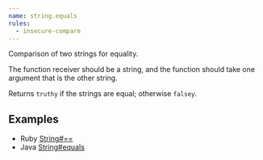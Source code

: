 ```yaml
---
name: string.equals
rules:
  - insecure-compare
---
```


Comparison of two strings for equality.

The function receiver should be a string, and the function should take one argument that is the other
string.

Returns `truthy` if the strings are equal; otherwise `falsey`.

## Examples

- Ruby [String#==](https://ruby-doc.org/core-3.1.0/String.html#method-i-3D-3D)
- Java
  [String#equals](<https://docs.oracle.com/en/java/javase/11/docs/api/java.base/java/lang/String.html#equals(java.lang.Object)>)
